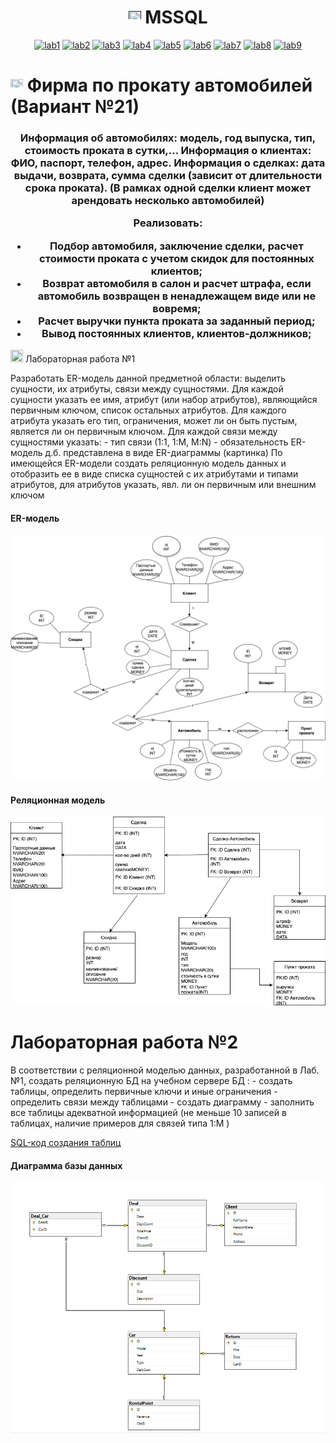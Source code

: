 <h1 name="content" align="center"><a href=""><img src="https://github.com/user-attachments/assets/e080adec-6af7-4bd2-b232-d43cb37024ac" width="20" height="20"/></a> MSSQL</h1>

<p align="center">
  <a href="#-lab1"><img alt="lab1" src="https://img.shields.io/badge/Lab1-blue"></a> 
  <a href="#-lab2"><img alt="lab2" src="https://img.shields.io/badge/Lab2-red"></a>
  <a href="#-lab3"><img alt="lab3" src="https://img.shields.io/badge/Lab3-green"></a>
  <a href="#-lab4"><img alt="lab4" src="https://img.shields.io/badge/Lab4-yellow"></a>
  <a href="#-lab5"><img alt="lab5" src="https://img.shields.io/badge/Lab5-gray"></a>
  <a href="#-lab6"><img alt="lab6" src="https://img.shields.io/badge/Lab6-orange"></a> 
  <a href="#-lab7"><img alt="lab7" src="https://img.shields.io/badge/Lab7-brown"></a>
  <a href="#-lab8"><img alt="lab8" src="https://img.shields.io/badge/Lab8-purple"></a>
  <a href="#-lab9"><img alt="lab9" src="https://img.shields.io/badge/Lab9-violet"></a> 
</p>

# <img src="https://github.com/user-attachments/assets/e080adec-6af7-4bd2-b232-d43cb37024ac" width="20" height="20"/> Фирма по прокату автомобилей (Вариант №21)
<h3 align="center">
<h3">
  <a href="#client"></a>
  
Информация об автомобилях: модель, год выпуска, тип, стоимость проката в сутки,...
Информация о клиентах: ФИО, паспорт, телефон, адрес.
Информация о сделках: дата выдачи, возврата, сумма сделки (зависит от длительности срока проката). (В рамках одной сделки клиент может арендовать несколько автомобилей)

Реализовать:
- Подбор автомобиля, заключение сделки, расчет стоимости проката с учетом скидок для постоянных клиентов; 
- Возврат автомобиля в салон и расчет штрафа, если автомобиль возвращен в ненадлежащем виде или не вовремя;
- Расчет выручки пункта проката за заданный период;
- Вывод постоянных клиентов, клиентов-должников;
</h3>
</p>
<img src="https://github.com/user-attachments/assets/e080adec-6af7-4bd2-b232-d43cb37024ac" width="20" height="20"/> Лабораторная работа №1


<p aligh="justify>
<h3>
  <a href="#client"></a>
  Разработать ER-модель данной предметной области: выделить сущности, их атрибуты,
связи между сущностями.
Для каждой сущности указать ее имя, атрибут (или набор атрибутов), являющийся
первичным ключом, список остальных атрибутов.
Для каждого атрибута указать его тип, ограничения, может ли он быть пустым, является ли
он первичным ключом.
Для каждой связи между сущностями указать:
- тип связи (1:1, 1:M, M:N)
- обязательность
ER-модель д.б. представлена в виде ER-диаграммы (картинка)
По имеющейся ER-модели создать реляционную модель данных и отобразить ее в виде
списка сущностей с их атрибутами и типами атрибутов, для атрибутов указать, явл. ли он
первичным или внешним ключом
</h3>
</p3>

#### ER-модель
![image](/lab1/bd222.png)

#### Реляционная модель
![image](/lab1/bd2_nastya1.png)

<a id="lab2"></a>

# Лабораторная работа №2

<p aligh="justify>
<h3>
  <a href="#client"></a>
В соответствии с реляционной моделью данных, разработанной в Лаб.№1, создать реляционную БД на учебном сервере БД :
- создать таблицы, определить первичные ключи и иные ограничения
- определить связи между таблицами
- создать диаграмму
- заполнить все таблицы адекватной информацией (не меньше 10 записей в таблицах, наличие примеров для связей типа 1:M )

</h3>
</p3>

[SQL-код создания таблиц](https://github.com/nastyandrianova/bdbd_labbs/blob/main/lab2/.sql)

#### Диаграмма базы данных
![image](/lab1/bdlast.PNG)


